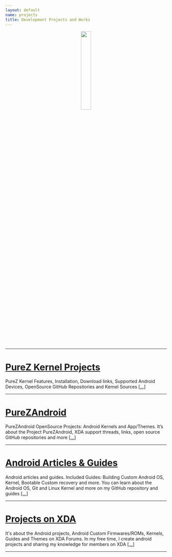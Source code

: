 ```yaml
---
layout: default
name: projects
title: Development Projects and Works
---
```


<p align="center"> 
  <img src="https://s20.postimg.cc/lie7on02l/Pure_Z-_Icon.png" width="25%" height="25%" /> 
</p>

----

# [PureZ Kernel Projects](project/purez-kernel.md)
PureZ Kernel Features, Installation, Download links, Supported Android Devices, OpenSource GitHub Repositories and Kernel Sources [[...]](project/purez-kernel.html)

----

# [PureZAndroid](project/purezandroid-projects.md)
PureZAndroid OpenSource Projects: Android Kernels and App/Themes. It’s about the Project PureZAndroid, XDA support threads, links, open source GitHub repositories and more [[...]](project/purezandroid-projects.html)

----

# [Android Articles & Guides](project/android-articles.md)
Android articles and guides. Included Guides: Building Custom Android OS, Kernel, Bootable Custom recovery and more. You can learn about the Android OS, Git and Linux Kernel and more on my GitHub repository and guides [[...]](project/android-articles.html)

----

# [Projects on XDA](project/xda-threads-collection.md)
It's about the Android projects, Android Custom Firmwares/ROMs, Kernels, Guides and Themes on XDA Forums. In my free time, I create android projects and sharing my knowledge for members on XDA [[...]](project/xda-threads-collection.html)

----


